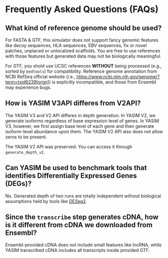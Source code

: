 # Frequently Asked Questions (FAQs)

## What kind of reference genome should be used?

For FASTA \& GTF, this simulator does not support fancy genomic features like decoy sequences, HLA sequences, EBV sequences, fix or novel patches, unplaced or unlocalized scaffolds. You are free to use references with those features but generated data may not be biologically meaningful.

For GTF, you shold use UCSC references **WITHOUT** being processed (e.g., sorted by `bedtools`) for compatibility. Reference genome annotation from NCBI RefSeq official website (i.e., <https://www.ncbi.nlm.nih.gov/genome/?term=txid6239[orgn]>) is explicitly incompatible, and those from Ensembl may experience bugs.

## How is YASIM V3API differes from V2API?

The YASIM V3 and V2 API differes in depth generation. In YASIM V2, we generate isoforms regardless of base expression level of genes. In YASIM V3, however, we first assign base level of each gene and then generate isoform-level abundance upon them. The YASIM V2 API also does not allow zeros to be present.

The YASIM V2 API was preserved. You can access it through `generate_depth_v2`.

## Can YASIM be used to benchmark tools that identifies Differentially Expressed Genes (DEGs)?

No. Generated depth of two runs are totally independent without biological assumptions held by tools like [DESeq2](https://bioconductor.org/packages/release/bioc/html/DESeq2.html).

## Since the `transcribe` step generates cDNA, how is it different from cDNA we downloaded from Ensembl?

Ensembl-provided cDNA does not include small features like lncRNA, while YASIM transcribed cDNA includes all transcripts inside provided GTF.
